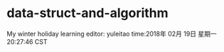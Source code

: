# data-struct-and-algorithm
My winter holiday learning
editor: yuleitao
time:2018年 02月 19日 星期一 20:27:46 CST

